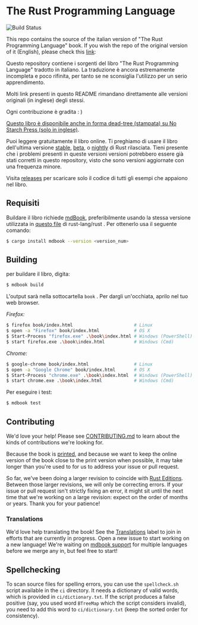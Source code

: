 # The Rust Programming Language

![Build Status](https://github.com/rust-lang/book/workflows/CI/badge.svg)

This repo contains the source of the italian version of "The Rust Programming Language" book. If you wish the repo of the original version of it (English), please check this [link][ original ]:

[ original ]: https://github.com/rust-lang/book

Questo repository contiene i sorgenti del libro "The Rust Programming Language" tradotto in italiano. La traduzione è ancora estremamente incompleta e poco rifinita, per tanto se ne sconsiglia l'utilizzo per un serio apprendimento. 

Molti link presenti in questo README rimandano direttamente alle versioni originali (in inglese) degli stessi. 

Ogni contribuzione è gradita : )

[Questo libro è disponibile anche in forma dead-tree (stampata) su No Starch Press (solo in inglese)][nostarch].

[nostarch]: https://nostarch.com/rust

Puoi leggere gratuitamente il libro online. Ti preghiamo di usare il libro  dell'ultima versione [stable], [beta], o [nightly] di Rust rilasciata. Tieni presente che i problemi
presenti in queste versioni versioni potrebbero essere già stati corretti in questo repository, visto che sono versioni aggiornate con una frequenza minore.

[stable]: https://doc.rust-lang.org/stable/book/
[beta]: https://doc.rust-lang.org/beta/book/
[nightly]: https://doc.rust-lang.org/nightly/book/

Visita [releases] per scaricare solo il codice di tutti gli esempi che appaiono nel libro.

[releases]: https://github.com/rust-lang/book/releases

## Requisiti

Buildare il libro richiede [mdBook], preferibilmente usando la stessa versione utilizzata in [questo file][rust-mdbook] di rust-lang/rust . Per ottenerlo usa il seguente comando:

[mdBook]: https://github.com/rust-lang-nursery/mdBook
[rust-mdbook]: https://github.com/rust-lang/rust/blob/master/src/tools/rustbook/Cargo.toml

```bash
$ cargo install mdbook --version <version_num>
```

## Building

per buildare il libro, digita:

```bash
$ mdbook build
```

L'output sarà nella sottocartella `book` . Per dargli un'occhiata, aprilo nel tuo web browser.

_Firefox:_

```bash
$ firefox book/index.html                       # Linux
$ open -a "Firefox" book/index.html             # OS X
$ Start-Process "firefox.exe" .\book\index.html # Windows (PowerShell)
$ start firefox.exe .\book\index.html           # Windows (Cmd)
```

_Chrome:_

```bash
$ google-chrome book/index.html                 # Linux
$ open -a "Google Chrome" book/index.html       # OS X
$ Start-Process "chrome.exe" .\book\index.html  # Windows (PowerShell)
$ start chrome.exe .\book\index.html            # Windows (Cmd)
```

Per eseguire i test:

```bash
$ mdbook test
```

## Contributing

We'd love your help! Please see [CONTRIBUTING.md][contrib] to learn about the
kinds of contributions we're looking for.

[contrib]: https://github.com/rust-lang/book/blob/main/CONTRIBUTING.md

Because the book is [printed](https://nostarch.com/rust), and because we want
to keep the online version of the book close to the print version when
possible, it may take longer than you're used to for us to address your issue
or pull request.

So far, we've been doing a larger revision to coincide with [Rust
Editions](https://doc.rust-lang.org/edition-guide/). Between those larger
revisions, we will only be correcting errors. If your issue or pull request
isn't strictly fixing an error, it might sit until the next time that we're
working on a large revision: expect on the order of months or years. Thank you
for your patience!

### Translations

We'd love help translating the book! See the [Translations] label to join in
efforts that are currently in progress. Open a new issue to start working on
a new language! We're waiting on [mdbook support] for multiple languages
before we merge any in, but feel free to start!

[Translations]: https://github.com/rust-lang/book/issues?q=is%3Aopen+is%3Aissue+label%3ATranslations
[mdbook support]: https://github.com/rust-lang-nursery/mdBook/issues/5

## Spellchecking

To scan source files for spelling errors, you can use the `spellcheck.sh`
script available in the `ci` directory. It needs a dictionary of valid words,
which is provided in `ci/dictionary.txt`. If the script produces a false
positive (say, you used word `BTreeMap` which the script considers invalid),
you need to add this word to `ci/dictionary.txt` (keep the sorted order for
consistency).
